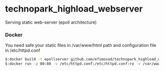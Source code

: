 # technopark_highload_webserver
Serving static web-server (epoll architecture)

### Docker
You need safe your static files in /var/www/html path and configuration file in /etc/httpd.conf
```sh
$:docker build -t epollserver github.com/efimovad/technopark_highload_webserver.git
$:docker run -p 80:80 -v /etc/httpd.conf:/etc/httpd.conf:ro -v /var/www/html:/var/www/html:ro --name epollservre -t epollserver
```
